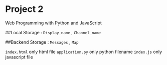 # Project 2

Web Programming with Python and JavaScript

##Local Storage : `Display_name` , `Channel_name`

##Backend Storage : `Messages` , `Map`

`index.html` only html file
`application.py` only python filename
`index.js` only javascript file
